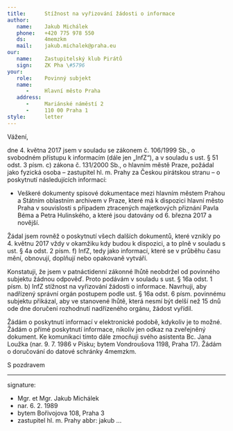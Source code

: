 ```yaml
---
title:      Stížnost na vyřizování žádosti o informace
author:
   name:    Jakub Michálek
   phone:   +420 775 978 550
   ds:      4memzkm
   mail:    jakub.michalek@praha.eu
our:
   name:    Zastupitelský klub Pirátů
   sign:    ZK Pha \#5796
your:
   role:    Povinný subjekt
   name:    
      -     Hlavní město Praha
   address:
      -     Mariánské náměstí 2
      -     110 00 Praha 1
style:      letter
---
```


Vážení,

dne 4. května 2017 jsem v souladu se zákonem č. 106/1999 Sb., o svobodném přístupu k informacím (dále jen „InfZ“), a v souladu s ust. § 51 odst. 3 písm. c) zákona č. 131/2000 Sb., o hlavním městě Praze, požádal jako fyzická osoba – zastupitel hl. m. Prahy za Českou pirátskou stranu – o poskytnutí následujících informací:

* Veškeré dokumenty spisové dokumentace mezi hlavním městem Prahou a Státním oblastním archivem v Praze, které má k dispozici hlavní město Praha v souvislosti s případem ztracených majetkových přiznání Pavla Béma a Petra Hulinského, a které jsou datovány od 6. března 2017 a novější. 

Žádal jsem rovněž o poskytnutí všech dalších dokumentů, které vznikly po 4. květnu 2017 vždy v okamžiku kdy budou k dispozici, a to plně v souladu s ust. § 4a odst. 2 písm. f) InfZ, tedy jako informací, které se v průběhu času mění, obnovují, doplňují nebo opakovaně vytváří.

Konstatuji, že jsem v patnáctidenní zákonné lhůtě neobdržel od povinného subjektu žádnou odpověď. Proto podávám v souladu s ust. § 16a odst. 1 písm. b) InfZ stížnost na vyřizování žádosti o informace. Navrhuji, aby nadřízený správní orgán postupem podle ust. § 16a odst. 6 písm. povinnému subjektu přikázal, aby ve stanovené lhůtě, která nesmí být delší než 15 dnů ode dne doručení rozhodnutí nadřízeného orgánu, žádost vyřídil.

Žádám o poskytnutí informací v elektronické podobě, kdykoliv je to možné. Žádám o přímé poskytnutí informace, nikoliv jen odkaz na zveřejněný dokument. Ke komunikaci tímto dále zmocňuji svého asistenta Bc. Jana Loužka (nar. 9. 7. 1986 v Písku; bytem Vondroušova 1198, Praha 17). Žádám o doručování do datové schránky 4memzkm.

S pozdravem

---
signature: 
  - Mgr. et Mgr. Jakub Michálek
  - nar. 6. 2. 1989
  - bytem Bořivojova 108, Praha 3
  - zastupitel hl. m. Prahy
abbr:       jakub
...
